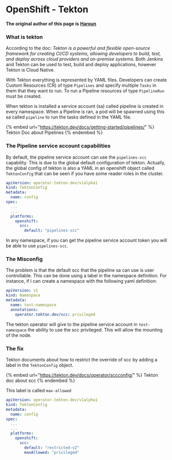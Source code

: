 # OpenShift - Tekton

**The original author of this page is** [**Haroun**](https://www.linkedin.com/in/haroun-al-mounayar-571830211)

### What is tekton

According to the doc: _Tekton is a powerful and flexible open-source framework for creating CI/CD systems, allowing developers to build, test, and deploy across cloud providers and on-premise systems._ Both Jenkins and Tekton can be used to test, build and deploy applications, however Tekton is Cloud Native.&#x20;

With Tekton everything is represented by YAML files. Developers can create Custom Resources (CR) of type `Pipelines` and specify multiple `Tasks` in them that they want to run. To run a Pipeline resources of type `PipelineRun` must be created.

When tekton is installed a service account (sa) called pipeline is created in every namespace. When a Pipeline is ran, a pod will be spawned using this sa called `pipeline` to run the tasks defined in the YAML file.

{% embed url="https://tekton.dev/docs/getting-started/pipelines/" %}
Tekton Doc about Pipelines
{% endembed %}

### The Pipeline service account capabilities

By default, the pipeline service account can use the `pipelines-scc` capability. This is due to the global default configuration of tekton. Actually, the global config of tekton is also a YAML in an openshift object called `TektonConfig` that can be seen if you have some reader roles in the cluster.

```yaml
apiVersion: operator.tekton.dev/v1alpha1
kind: TektonConfig
metadata:
  name: config
spec:
  ...
  ...
  platforms:
    openshift:
      scc:
        default: "pipelines-scc"
```

In any namespace, if you can get the pipeline service account token you will be able to use `pipelines-scc`.

### The Misconfig

The problem is that the default scc that the pipeline sa can use is user controllable. This can be done using a label in the namespace definition. For instance, if I can create a namespace with the following yaml definition:

```yaml
apiVersion: v1
kind: Namespace
metadata:
  name: test-namespace
  annotations:
    operator.tekton.dev/scc: privileged
```

The tekton operator will give to the pipeline service account in `test-namespace` the ability to use the scc privileged. This will allow the mounting of the node.

### The fix

Tekton documents about how to restrict the override of scc by adding a label in the `TektonConfig` object.

{% embed url="https://tekton.dev/docs/operator/sccconfig/" %}
Tekton doc about scc
{% endembed %}

This label is called `max-allowed`&#x20;

```yaml
apiVersion: operator.tekton.dev/v1alpha1
kind: TektonConfig
metadata:
  name: config
spec:
  ...
  ...
  platforms:
    openshift:
      scc:
        default: "restricted-v2"
        maxAllowed: "privileged"
```


